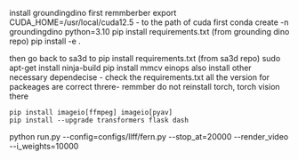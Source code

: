 install groundingdino first
    remmberber export CUDA_HOME=/usr/local/cuda12.5 - to the path of cuda first
    conda create -n groundingdino python=3.10
    pip install requirements.txt (from grounding dino repo)
    pip install -e .

then go back to sa3d to 
    pip install requirements.txt  (from sa3d repo)
    sudo apt-get install ninja-build
    pip install mmcv einops 
    also install other necessary dependecise - check the requirements.txt all the version for packeages are correct threre- remmber do not reinstall torch, torch vision there

    pip install imageio[ffmpeg] imageio[pyav]
    pip install --upgrade transformers flask dash

python run.py --config=configs/llff/fern.py --stop_at=20000 --render_video --i_weights=10000